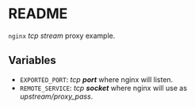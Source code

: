 README
======

`nginx` _tcp stream_ proxy example.

Variables
---------

* `EXPORTED_PORT`: _tcp **port**_ where nginx will listen.
* `REMOTE_SERVICE`: _tcp **socket**_ where nginx will use as _upstream/proxy\_pass_.